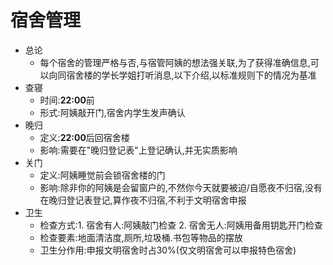 # 宿舍管理

- 总论
  - 每个宿舍的管理严格与否,与宿管阿姨的想法强关联,为了获得准确信息,可以向同宿舍楼的学长学姐打听消息,以下介绍,以标准规则下的情况为基准
- 查寝
  - 时间:**22:00**前
  - 形式:阿姨敲开门,宿舍内学生发声确认
- 晚归
  - 定义:**22:00**后回宿舍楼
  - 影响:需要在"晚归登记表"上登记确认,并无实质影响
- 关门
  - 定义:阿姨睡觉前会锁宿舍楼的门
  - 影响:除非你的阿姨是会留窗户的,不然你今天就要被迫/自愿夜不归宿,没有在晚归登记表登记,算作夜不归宿,不利于文明宿舍申报
- 卫生
  - 检查方式:1. 宿舍有人:阿姨敲门检查 2. 宿舍无人:阿姨用备用钥匙开门检查
  - 检查要素:地面清洁度,厕所,垃圾桶.书包等物品的摆放
  - 卫生分作用:申报文明宿舍时占30%(仅文明宿舍可以申报特色宿舍)